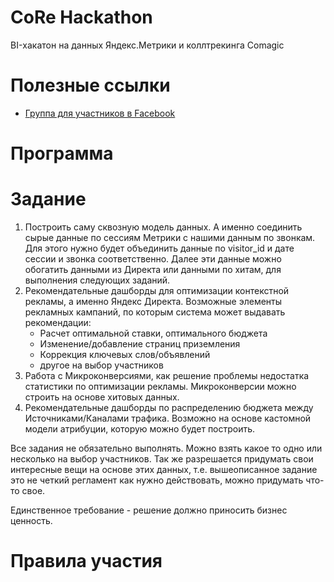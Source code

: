 # CoRe Hackathon

BI-хакатон на данных Яндекс.Метрики и коллтрекинга Comagic

# Полезные ссылки
- [Группа для участников в Facebook](https://www.facebook.com/groups/CoReHackathon/)

# Программа

# Задание

1. Построить саму сквозную модель данных. А именно соединить сырые данные по сессиям Метрики с нашими данным по звонкам. Для этого нужно будет объединить данные по visitor_id и дате сессии и звонка соответственно. Далее эти данные можно обогатить данными из Директа или данными по хитам, для выполнения следующих заданий.  
2. Рекомендательные дашборды для оптимизации контекстной рекламы, а именно Яндекс Директа. Возможные элементы рекламных кампаний, по которым система может выдавать рекомендации:  
    - Расчет оптимальной ставки, оптимального бюджета 
    - Изменение/добавление страниц приземления
    - Коррекция ключевых слов/объявлений
    - другое на выбор участников
3. Работа с Микроконверсиями, как решение проблемы недостатка статистики по оптимизации рекламы. Микроконверсии можно строить на основе хитовых данных.  
4. Рекомендательные дашборды по распределению бюджета между Источниками/Каналами трафика. Возможно на основе кастомной модели атрибуции, которую можно будет построить.  

Все задания не обязательно выполнять. Можно взять какое то одно или несколько на выбор участников. Так же разрешается придумать свои интересные вещи на основе этих данных, т.е. вышеописанное задание это не четкий регламент как нужно действовать, можно придумать что-то свое. 

Единственное требование - решение должно приносить бизнес ценность.

# Правила участия
